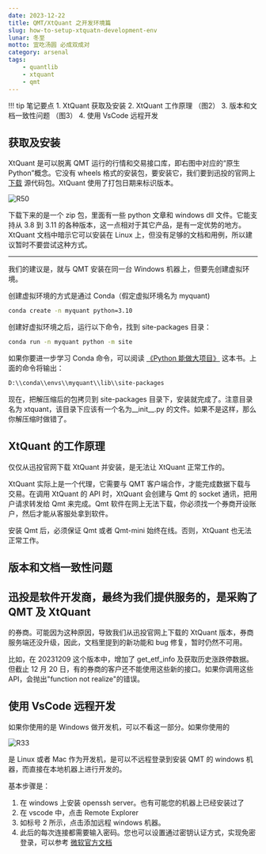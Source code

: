 ```yaml
---
date: 2023-12-22
title: QMT/XtQuant 之开发环境篇
slug: how-to-setup-xtquatn-development-env
lunar: 冬至
motto: 宜吃汤圆 必成双成对
category: arsenal
tags:
    - quantlib
    - xtquant
    - qmt
---
```


!!! tip 笔记要点
    1. XtQuant 获取及安装
    2. XtQuant 工作原理 （图2）
    3. 版本和文档一致性问题 （图3）
    4. 使用 VsCode 远程开发

<!--more-->

## 获取及安装

XtQuant 是可以脱离 QMT 运行的行情和交易接口库，即右图中对应的“原生 Python”概念。它没有 wheels 格式的安装包，要安装它，我们要到迅投的官网上 [下载](http://dict.thinktrader.net/nativeApi/download_xtquant.html) 源代码包。XtQuant 使用了打包日期来标识版本。

![R50](https://images.jieyu.ai/images/2023/12/think-trader-wiki.png)

下载下来的是一个 zip 包，里面有一些 python 文章和 windows dll 文件。它能支持从 3.8 到 3.11 的各种版本，这一点相对于其它产品，是有一定优势的地方。XtQuant 文档中暗示它可以安装在 Linux 上，但没有足够的文档和用例，所以建议暂时不要尝试这种方式。

---

我们的建议是，就与 QMT 安装在同一台 Windows 机器上，但要先创建虚拟环境。

创建虚拟环境的方式是通过 Conda（假定虚拟环境名为 myquant)

```bash
conda create -n myquant python=3.10
```

创建好虚拟环境之后，运行以下命令，找到 site-packages 目录：

```bash
conda run -n myquant python -m site
```

如果你要进一步学习 Conda 命令，可以阅读 [《Python 能做大项目》](http://www.jieyu.ai/articles/python/best-practice-python/chap01/) 这本书。上面的命令将输出：

```bash
D:\\conda\\envs\\myquant\\lib\\site-packages
```

现在，把解压缩后的包拷贝到 site-packages 目录下，安装就完成了。注意目录名为 xtquant，该目录下应该有一个名为__init__.py 的文件。如果不是这样，那么你解压缩时做错了。

## XtQuant 的工作原理

仅仅从迅投官网下载 XtQuant 并安装，是无法让 XtQuant 正常工作的。

XtQuant 实际上是一个代理，它需要与 QMT 客户端合作，才能完成数据下载与交易。在调用 XtQuant 的 API 时，XtQuant 会创建与 Qmt 的 socket 通讯，把用户请求转发给 Qmt 来完成。Qmt 软件在网上无法下载，你必须找一个券商开设账户，然后才能从客服处拿到软件。

安装 Qmt 后，必须保证 Qmt 或者 Qmt-mini 始终在线。否则，XtQuant 也无法正常工作。

## 版本和文档一致性问题

迅投是软件开发商，最终为我们提供服务的，是采购了 QMT 及 XtQuant 
---

的券商。可能因为这种原因，导致我们从迅投官网上下载的 XtQuant 版本，券商服务端还没升级，因此，文档里提到的新功能和 bug 修复，暂时仍然不可用。

比如，在 20231209 这个版本中，增加了 get_etf_info 及获取历史涨跌停数据。但截止 12 月 20 日，有的券商的客户还不能使用这些新的接口。如果你调用这些 API，会抛出"function not realize"的错误。

## 使用 VsCode 远程开发

如果你使用的是 Windows 做开发机，可以不看这一部分。如果你使用的

![R33](https://images.jieyu.ai/images/2023/12/remote-explorer-on-sidebar.png)

是 Linux 或者 Mac 作为开发机，是可以不远程登录到安装 QMT 的 windows
机器，而直接在本地机器上进行开发的。

基本步骤是：

1. 在 windows 上安装 openssh server。也有可能您的机器上已经安装过了
2. 在 vscode 中，点击 Remote Explorer
3. 如标号 2 所示，点击添加远程 windows 机器。
4. 此后的每次连接都需要输入密码。您也可以设置通过密钥认证方式，实现免密登录，可以参考 [微软官方文档](https://code.visualstudio.com/docs/remote/ssh#_getting-started)

